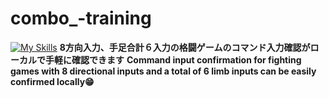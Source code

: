 # combo_-training
[![My Skills](https://skillicons.dev/icons?i=java,kotlin,nodejs,figma&theme=light)](https://skillicons.dev)
**8方向入力、手足合計６入力の格闘ゲームのコマンド入力確認がローカルで手軽に確認できます**
**Command input confirmation for fighting games with 8 directional inputs and a total of 6 limb inputs can be easily confirmed locally😁**
